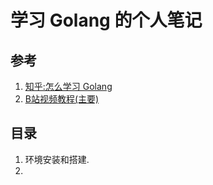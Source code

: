 # 学习 Golang 的个人笔记

## 参考

1. [知乎:怎么学习 Golang](https://www.zhihu.com/question/23486344/answer/1204644361)  
2. [B站视频教程(主要)](https://www.bilibili.com/video/BV1zR4y1t7Wj?p=7&spm_id_from=pageDriver
)  

## 目录

1. 环境安装和搭建.  
2. 